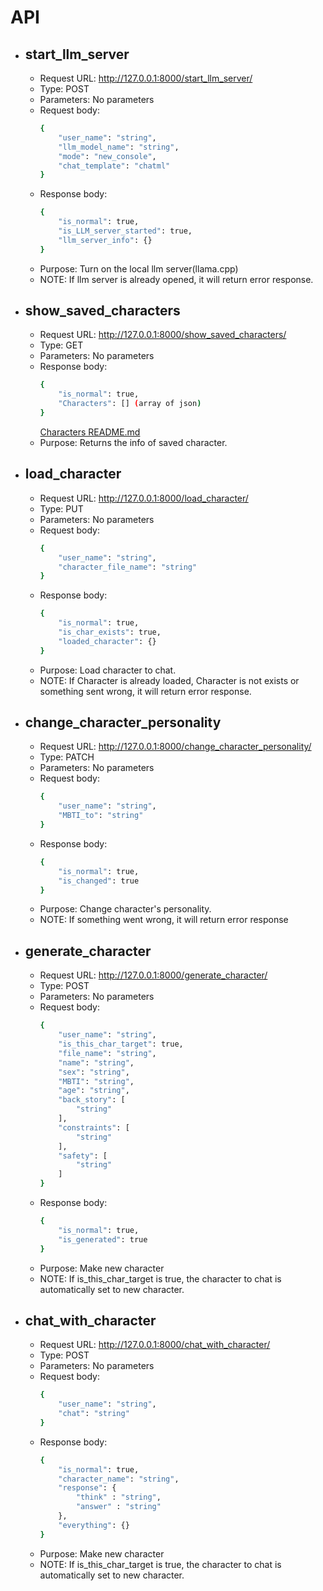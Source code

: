 
# API

* ## start_llm_server
    * Request URL: http://127.0.0.1:8000/start_llm_server/
    * Type: POST
    * Parameters: No parameters
    * Request body: 
        ```sh
        {
            "user_name": "string",
            "llm_model_name": "string",
            "mode": "new_console",
            "chat_template": "chatml"
        }
        ```
    * Response body: 
        ```sh
        {
            "is_normal": true,
            "is_LLM_server_started": true,
            "llm_server_info": {}
        }
        ```
    * Purpose: Turn on the local llm server(llama.cpp)
    * NOTE: If llm server is already opened, it will return error response.

* ## show_saved_characters
    * Request URL: http://127.0.0.1:8000/show_saved_characters/
    * Type: GET
    * Parameters: No parameters
    * Response body: 
        ```sh
        {
            "is_normal": true,
            "Characters": [] (array of json)
        }
        ```
        [Characters README.md](../Character/README.md)
    * Purpose: Returns the info of saved character.

* ## load_character
    * Request URL: http://127.0.0.1:8000/load_character/
    * Type: PUT
    * Parameters: No parameters
    * Request body: 
        ```sh
        {
            "user_name": "string",
            "character_file_name": "string"
        }
        ```
    * Response body: 
        ```sh
        {
            "is_normal": true,
            "is_char_exists": true,
            "loaded_character": {}
        }
        ```
    * Purpose: Load character to chat.
    * NOTE: If Character is already loaded, Character is not exists or something sent wrong, it will return error response.

* ## change_character_personality
    * Request URL: http://127.0.0.1:8000/change_character_personality/
    * Type: PATCH
    * Parameters: No parameters
    * Request body: 
        ```sh
        {
            "user_name": "string",
            "MBTI_to": "string"
        }
        ```
    * Response body: 
        ```sh
        {
            "is_normal": true,
            "is_changed": true
        }
        ```
    * Purpose: Change character's personality.
    * NOTE: If something went wrong, it will return error response


* ## generate_character
    * Request URL: http://127.0.0.1:8000/generate_character/
    * Type: POST
    * Parameters: No parameters
    * Request body: 
        ```sh
        {
            "user_name": "string",
            "is_this_char_target": true,
            "file_name": "string",
            "name": "string",
            "sex": "string",
            "MBTI": "string",
            "age": "string",
            "back_story": [
                "string"
            ],
            "constraints": [
                "string"
            ],
            "safety": [
                "string"
            ]
        }
        ```
    * Response body: 
        ```sh
        {
            "is_normal": true,
            "is_generated": true
        }
        ```
    * Purpose: Make new character
    * NOTE: If is_this_char_target is true, the character to chat is automatically set to new character. 


* ## chat_with_character
    * Request URL: http://127.0.0.1:8000/chat_with_character/
    * Type: POST
    * Parameters: No parameters
    * Request body: 
        ```sh
        {
            "user_name": "string",
            "chat": "string"
        }
        ```
    * Response body: 
        ```sh
        {
            "is_normal": true,
            "character_name": "string",
            "response": {
                "think" : "string",
                "answer" : "string"
            },
            "everything": {}
        }
        ```
    * Purpose: Make new character
    * NOTE: If is_this_char_target is true, the character to chat is automatically set to new character. 
